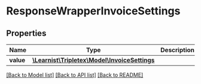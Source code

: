 # ResponseWrapperInvoiceSettings

## Properties
Name | Type | Description | Notes
------------ | ------------- | ------------- | -------------
**value** | [**\Learnist\Tripletex\Model\InvoiceSettings**](InvoiceSettings.md) |  | [optional] 

[[Back to Model list]](../../README.md#documentation-for-models) [[Back to API list]](../../README.md#documentation-for-api-endpoints) [[Back to README]](../../README.md)

